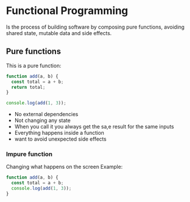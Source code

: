 # Functional Programming

Is the process of building software by composing pure functions, avoiding shared state, mutable data and side effects.

## Pure functions

This is a pure function:

```js
function add(a, b) {
  const total = a + b;
  return total;
}

console.log(add(1, 3));
```

- No external dependencies
- Not changing any state
- When you call it you always get the sa,e result for the same inputs
- Everything happens inside a function
- want to avoid unexpected side effects

### Impure function

Changing what happens on the screen
Example:

```js
function add(a, b) {
  const total = a + b;
  console.log(add(1, 3));
}
```
